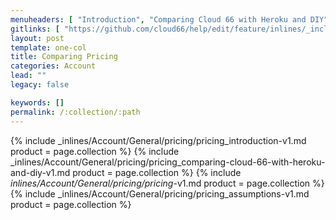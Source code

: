 ```yaml
---
menuheaders: [ "Introduction", "Comparing Cloud 66 with Heroku and DIY", "*Drops to $56/month for the second stack as only the first server of the account is $19.", "Assumptions" ]
gitlinks: [ "https://github.com/cloud66/help/edit/feature/inlines/_includes/_inlines/Account/General/pricing/pricing_introduction-v1.md", "https://github.com/cloud66/help/edit/feature/inlines/_includes/_inlines/Account/General/pricing/pricing_comparing-cloud-66-with-heroku-and-diy-v1.md", "https://github.com/cloud66/help/edit/feature/inlines/_includes/_inlines/Account/General/pricing/pricing_-v1.md", "https://github.com/cloud66/help/edit/feature/inlines/_includes/_inlines/Account/General/pricing/pricing_assumptions-v1.md" ]
layout: post
template: one-col
title: Comparing Pricing
categories: Account
lead: ""
legacy: false

keywords: []
permalink: /:collection/:path
---
```





<a href="#introduction"></a>{% include _inlines/Account/General/pricing/pricing_introduction-v1.md  product = page.collection %}
<a href="#comparing-cloud-66-with-heroku-and-diy"></a>{% include _inlines/Account/General/pricing/pricing_comparing-cloud-66-with-heroku-and-diy-v1.md  product = page.collection %}
<a href="#drops-to-56-month-for-the-second-stack-as-only-the-first-server-of-the-account-is-19"></a>{% include _inlines/Account/General/pricing/pricing_-v1.md  product = page.collection %}
<a href="#assumptions"></a>{% include _inlines/Account/General/pricing/pricing_assumptions-v1.md  product = page.collection %}